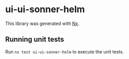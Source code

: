 # ui-ui-sonner-helm

This library was generated with [Nx](https://nx.dev).


## Running unit tests

Run `nx test ui-ui-sonner-helm` to execute the unit tests.

